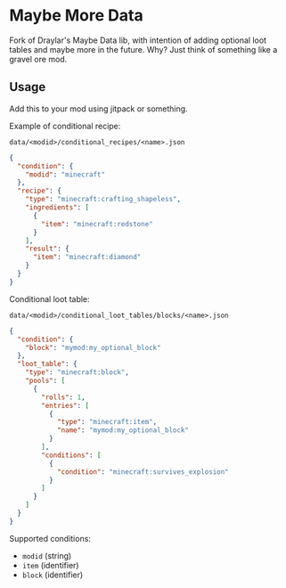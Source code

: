 # Maybe More Data

Fork of Draylar's Maybe Data lib, with intention of adding optional loot tables and maybe more in the future. Why? Just think of something like a gravel ore mod.

## Usage

Add this to your mod using jitpack or something.

Example of conditional recipe:

`data/<modid>/conditional_recipes/<name>.json`

```json
{
  "condition": {
    "modid": "minecraft"
  },
  "recipe": {
    "type": "minecraft:crafting_shapeless",
    "ingredients": [
      {
        "item": "minecraft:redstone"
      }
    ],
    "result": {
      "item": "minecraft:diamond"
    }
  }
}
```

Conditional loot table:

`data/<modid>/conditional_loot_tables/blocks/<name>.json`

```json
{
  "condition": {
    "block": "mymod:my_optional_block"
  },
  "loot_table": {
    "type": "minecraft:block",
    "pools": [
      {
        "rolls": 1,
        "entries": [
          {
            "type": "minecraft:item",
            "name": "mymod:my_optional_block"
          }
        ],
        "conditions": [
          {
            "condition": "minecraft:survives_explosion"
          }
        ]
      }
    ]
  }
}
```

Supported conditions:
- `modid` (string)
- `item` (identifier)
- `block` (identifier)
